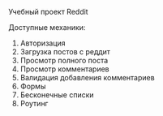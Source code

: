 Учебный проект Reddit

Доступные механики:

1. Авторизация
2. Загрузка постов с реддит
3. Просмотр полного поста
4. Просмотр комментариев
5. Валидация добавления комментариев
6. Формы
7. Бесконечные списки
8. Роутинг
